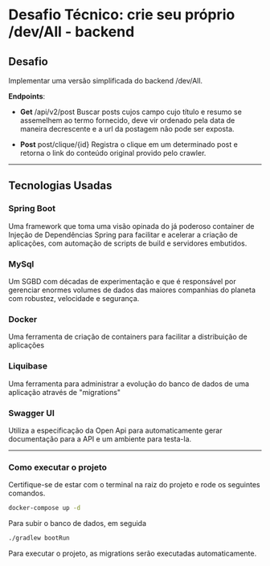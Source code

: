
#  **Desafio Técnico: crie seu próprio /dev/All - backend**


##  **Desafio**
Implementar uma versão simplificada do backend /dev/All.

**Endpoints**:
- **Get** /api/v2/post
  Buscar posts cujos campo cujo título e resumo se assemelhem ao termo fornecido, deve vir ordenado pela data de maneira decrescente e a url da postagem não pode ser exposta.

- **Post** post/clique/{id}
  Registra o clique em um determinado post e retorna o link do conteúdo original provido pelo crawler.
---  

##  **Tecnologias Usadas**

### **Spring Boot**
Uma framework que toma uma visão opinada do já poderoso container de Injeção de Dependências Spring para facilitar e acelerar a criação de aplicações, com automação de scripts de build e servidores embutidos.

### **MySql**
Um SGBD com décadas de experimentação e que é responsável por gerenciar enormes volumes de dados das maiores companhias do planeta com robustez, velocidade e segurança.

### **Docker**
Uma ferramenta de criação de containers para facilitar a distribuição de aplicações

### **Liquibase**
Uma ferramenta para administrar a evolução do banco de dados de uma aplicação através de "migrations"

### **Swagger UI**

Utiliza a especificação da Open Api para automaticamente gerar documentação para a API e um ambiente para testa-la.
  
---

### **Como executar o projeto**
Certifique-se de estar com o terminal na raiz do projeto e rode os seguintes comandos.
  ```bash
  docker-compose up -d
 ```
Para subir o banco de dados, em seguida
```bash
./gradlew bootRun
```
Para executar o projeto, as migrations serão executadas automaticamente.
 
